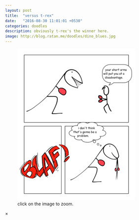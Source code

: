 ```yaml
---
layout: post
title:  "versus t-rex"
date:   "2016-08-30 11:01:01 +0530"
categories: doodles
description: obviously t-rex's the winner here.
image: http://blog.ratan.me/doodles/dino_blues.jpg
---
```

<figure>
    <img id="myImg" style="border: 0px solid #000;" src="/doodles/dino_blues.jpg" alt="" width="90%" height="90%">
  <figcaption>click on the image to zoom.</figcaption>
</figure>


<div id="myModal" class="modal">
  <span class="close">×</span>
  <img class="modal-content" id="img01" style="border: 0px solid #000;">
  <div id="caption"></div>
</div>
